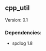 ## cpp_util

Version: <!--project_version-->0.1<!--/project_version-->

### Dependencies:
- spdlog <!--deps_spdlog_version-->1.8<!--deps_spdlog_version-->
